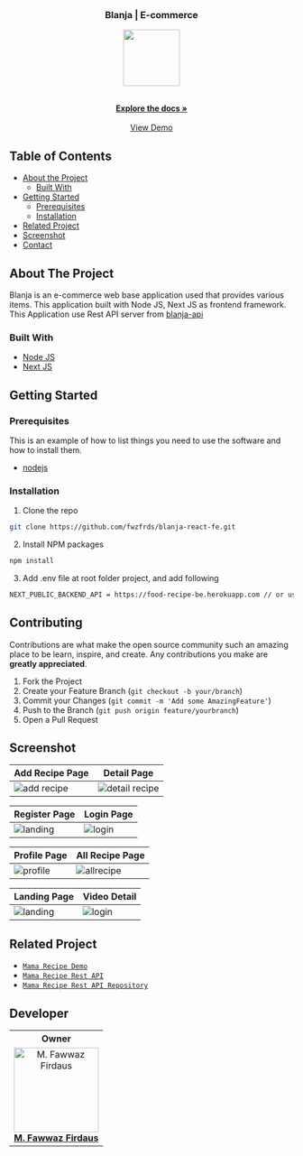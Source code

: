 <br />
<p align="center">

  <h3 align="center">Blanja | E-commerce</h3>
  <p align="center">
    <image align="center" width="100" src='https://res.cloudinary.com/wazcomp/image/upload/v1658419835/blanja/logo/blanja-logo_igkoib.png' />
  </p>

  <p align="center">
    <br />
    <a href="https://github.com/fwzfrds/blanja-react-fe"><strong>Explore the docs »</strong></a>
    <br />
    <br />
    <a href="https://blanja-app-fwzfrds.vercel.app/">View Demo</a>
  </p>
</p>



<!-- TABLE OF CONTENTS -->
## Table of Contents

* [About the Project](#about-the-project)
  * [Built With](#built-with)
* [Getting Started](#getting-started)
  * [Prerequisites](#prerequisites)
  * [Installation](#installation)
* [Related Project](#related-project)
* [Screenshot](#screenshot)
* [Contact](#contact)



<!-- ABOUT THE PROJECT -->
## About The Project

Blanja is an e-commerce web base application used that provides various items. This application built with Node JS, Next JS as frontend framework.
This Application use Rest API server from [blanja-api](https://blanja-web-api.herokuapp.com)

### Built With

* [Node JS](https://nodejs.org/en/docs/)
* [Next JS](https://nextjs.org/)



<!-- GETTING STARTED -->
## Getting Started

### Prerequisites

This is an example of how to list things you need to use the software and how to install them.

* [nodejs](https://nodejs.org/en/download/)

### Installation

1. Clone the repo
```sh
git clone https://github.com/fwzfrds/blanja-react-fe.git
```
2. Install NPM packages
```sh
npm install
```
3. Add .env file at root folder project, and add following
```sh
NEXT_PUBLIC_BACKEND_API = https://food-recipe-be.herokuapp.com // or use your own

```

<!-- CONTRIBUTING -->
## Contributing

Contributions are what make the open source community such an amazing place to be learn, inspire, and create. Any contributions you make are **greatly appreciated**.

1. Fork the Project
2. Create your Feature Branch (`git checkout -b your/branch`)
3. Commit your Changes (`git commit -m 'Add some AmazingFeature'`)
4. Push to the Branch (`git push origin feature/yourbranch`)
5. Open a Pull Request

<!-- SCREENSHOT -->
## Screenshot
| Add Recipe Page | Detail Page |
| ------------- | ------------- |
| ![add recipe](/images/add.png?raw=true "Add Recipe Page") | ![detail recipe](/images/detail.png?raw=true "Detail Recipe Page")|

| Register Page  | Login Page |
| ------------- | ------------- |
| ![landing](/images/register.png?raw=true "Landing Page") | ![login](/images/login.png?raw=true "Login Page") |

| Profile Page | All Recipe Page |
| ------------- | ------------- |
| ![profile](/images/profile.png?raw=true "Profile Page") | ![allrecipe](/images/recipe.png?raw=true "Recipe Page") |

| Landing Page | Video Detail |
| ------------- | ------------- |
| ![landing](/images/landing.png?raw=true "Landing Page") | ![login](/images/video.png?raw=true "Login Page") |


<!-- RELATED PROJECT -->
## Related Project
* [`Mama Recipe Demo`](https://foodrecipefe.vercel.app/)
* [`Mama Recipe Rest API`](https://food-recipe-be.herokuapp.com)
* [`Mama Recipe Rest API Repository`](https://github.com/muhislah/food_recipe_be.git)

## Developer

<center>
  <table>
    <tr>
      <th>Owner</th>
    </tr>
    <tr>
      <td align="center">
        <a href="https://github.com/fwzfrds">
          <img width="150" src="https://avatars.githubusercontent.com/u/85775604?v=4" alt="M. Fawwaz Firdaus"><br/>
          <b>M. Fawwaz Firdaus</b>
        </a>
      </td>
    </tr>
  </table>
</center>